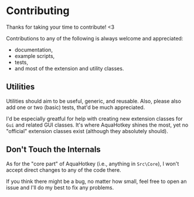 # Contributing

Thanks for taking your time to contribute! <3

Contributions to any of the following is always welcome and appreciated:

- documentation,
- example scripts,
- tests,
- and most of the extension and utility classes.

## Utilities

Utilities should aim to be useful, generic, and reusable.
Also, please also add one or two (basic) tests, that'd be much appreciated.

I'd be especially greatful for help with creating new extension classes for
`Gui` and related GUI classes. It's where AquaHotkey shines the most, yet
no "official" extension classes exist (although they absolutely should).

## Don't Touch the Internals

As for the "core part" of AquaHotkey (i.e., anything in `Src\Core`), I won't
accept direct changes to any of the code there.

If you think there might be a bug, no matter how small, feel free to open an
issue and I'll do my best to fix any problems.
